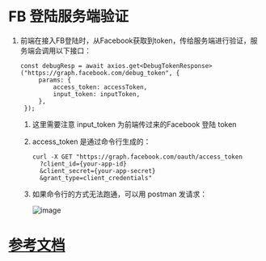 # FB 登陆服务端验证

1. 前端在接入FB登陆时，从Facebook获取到token，传给服务端进行验证，服务端会调用以下接口：
   ```
   const debugResp = await axios.get<DebugTokenResponse>("https://graph.facebook.com/debug_token", {
        params: {
            access_token: accessToken,
            input_token: inputToken,
        },
    });
   ```
   1. 这里需要注意 input_token 为前端传过来的Facebook 登陆 token
   2. access_token 是通过命令行生成的：
      ```
      curl -X GET "https://graph.facebook.com/oauth/access_token
        ?client_id={your-app-id}
        &client_secret={your-app-secret}
        &grant_type=client_credentials"
      ```
   3. 如果命令行的方式无法跑通，可以用 postman 发请求：

      ![image](https://github.com/Jooezc/blog/assets/15683811/d3f6928d-33f3-4f92-a398-ede20baa5912)

   
# [参考文档](https://developers.facebook.com/docs/facebook-login/guides/access-tokens/#apptokens)
